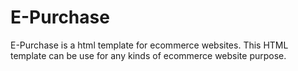 # E-Purchase
E-Purchase is a html template for ecommerce websites. 
This HTML template can be use for any kinds of ecommerce website purpose.
